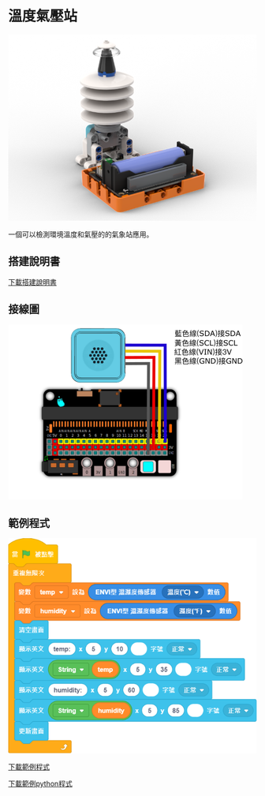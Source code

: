 # 溫度氣壓站

![](./images/temp_atmosphere_robotbit.png)

一個可以檢測環境溫度和氣壓的的氣象站應用。

## 搭建說明書

[下載搭建說明書](https://github.com/kittenbothk/kittenbothk/raw/master/Kits/future_weather/instructions/temp_atmosphere_robotbit.pdf)

## 接線圖

![](./images/temp_atmosphere_wiring.png)

## 範例程式

![](./images/temp_atmosphere_code.png)

[下載範例程式](https://github.com/kittenbothk/kittenbothk/raw/master/Kits/future_weather/sb3/1_temp_hpa.sb3)

[下載範例python程式](https://github.com/kittenbothk/kittenbothk/raw/master/Kits/future_weather/py/1_temp_hpa.py)
